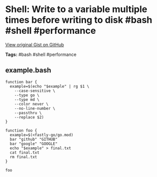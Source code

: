 # Shell: Write to a variable multiple times before writing to disk #bash #shell #performance

[View original Gist on GitHub](https://gist.github.com/Integralist/d9ba0028ce7c6b90280f73c71cb27cf5)

**Tags:** #bash #shell #performance

## example.bash

```shell
function bar {
  example=$(echo "$example" | rg $1 \
    --case-sensitive \
    --type go \
    --type md \
    --color never \
    --no-line-number \
    --passthru \
    --replace $2)
}

function foo {
  example=$(<fastly-go/go.mod)
  bar "github" "GITHUB"
  bar "google" "GOOGLE"
  echo "$example" > final.txt
  cat final.txt
  rm final.txt
}

foo
```

